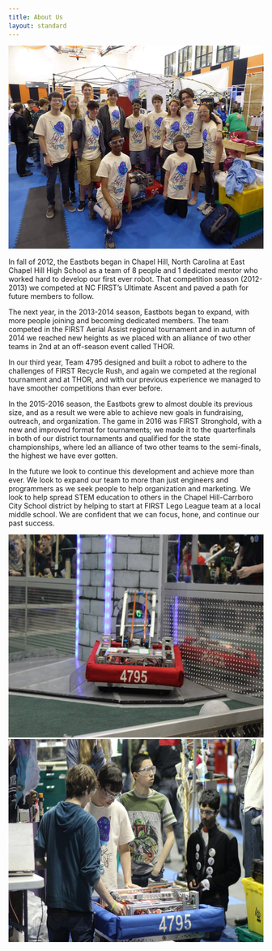 ```yaml
---
title: About Us
layout: standard
---
```


<center>
<img src="/assets/about/team_photo_state_champs_2016.jpg" height="400" width="640">
</center>

In fall of 2012, the Eastbots began in Chapel Hill, North Carolina at East Chapel Hill High School as a team of 8 people and 1 dedicated mentor who worked hard to develop our first ever robot. That competition season (2012-2013) we competed at NC FIRST’s Ultimate Ascent and paved a path for future members to follow.

The next year, in the 2013-2014 season, Eastbots began to expand, with more people joining and becoming dedicated members. The team competed in the FIRST Aerial Assist regional tournament and in autumn of 2014 we reached new heights as we placed with an alliance of two other teams in 2nd at an off-season event called THOR.

In our third year, Team 4795 designed and built a robot to adhere to the challenges of FIRST Recycle Rush, and again we competed at the regional tournament and at THOR, and with our previous experience we managed to have smoother competitions than ever before.

In the 2015-2016 season, the Eastbots grew to almost double its previous size, and as a result we were able to achieve new goals in fundraising, outreach, and organization. The game in 2016 was FIRST Stronghold, with a new and improved format for tournaments; we made it to the quarterfinals in both of our district tournaments and qualified for the state championships, where led an alliance of two other teams to the semi-finals, the highest we have ever gotten. 

In the future we look to continue this development and achieve more than ever. We look to expand our team to more than just engineers and programmers as we seek people to help organization and marketing. We look to help spread STEM education to others in the Chapel Hill-Carrboro City School district by helping to start at FIRST Lego League team at a local middle school. We are confident that we can focus, hone, and continue our past success.

<center>
<img src="/assets/about/4thYearBot.jpg" height="400" width="640">
<img src="/assets/about/state_champs_robot_work.jpg" height="400" width="640">
</center>